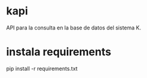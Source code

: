# kapi

API para la consulta en la base de datos del sistema K.

# instala requirements 
pip install -r requirements.txt
